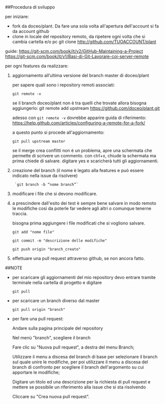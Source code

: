 ﻿##Procedura di sviluppo

per iniziare:
- fork da doceo/plant. Da fare una sola volta all'apertura dell'account
  si fa da account github
- clone in locale del repository remoto, da ripetere ogni volta che si cambia cartella e/o pc
  git clone http://github.com/TUOACCOUNT/plant

guide:
https://git-scm.com/book/it/v2/GitHub-Maintaining-a-Project
https://git-scm.com/book/it/v1/Basi-di-Git-Lavorare-coi-server-remote


per ogni features da realizzare:

1. aggiornamento all’ultima versione del branch master di doceo/plant 

  	per sapere quali sono i repository remoti associati:
	
	`git remote -v`
   
  	se il branch doceo/plant non è tra quelli che trovate allora bisogna aggiungerlo:
	git remote add upstream https://github.com/doceo/plant.git
  	
	adesso con `git remote -v` dovrebbe apparire 
  	guida di riferimento: https://help.github.com/articles/configuring-a-remote-for-a-fork/

	a questo punto si procede all'aggiornamento: 
	
	`git pull upstream master`

	se il merge crea conflitti non è un problema, apre una schermata che permette di scrivere un commento. con ctrl+x, chiude la schermata ma prima chiede di
	salvare. digitare yes e scaricherà tutti gli aggiornamenti. 
  
2. creazione del branch (il nome è legato alla features e può essere indicato nella issue da risolvere) 

        `git branch -b “nome branch”`

3. modificare i file che si devono modificare.

4. a prescindere dall'esito dei test è sempre bene salvare in modo remoto le modifiche così da poterle far vedere agli altri o comunque tenerne traccia.

	bisogna prima aggiungere i file modificati che si vogliono salvare.
	
	`git add "nome file"`
	
	`git commit -m "descrizione delle modifiche"`
	
	`git push origin "branch_creato"`

 5. effettuare una pull request attraverso github, se non ancora fatto.

##NOTE

- per scaricare gli aggiornamenti del mio repository devo entrare tramite terminale nella cartella di progetto e digitare

	`git pull`

- per scaricare un branch diverso dal master

	`git pull origin "branch"`

- per fare una pull request:
        
	Andare sulla pagina principale del repository

	Nel menù "branch", scegliere il branch     

	Fare clic su "Nuova pull request", a destra del menu Branch;

	Utilizzare il menu a discesa del branch di base per selezionare il branch sul quale unire le modifiche, per poi utilizzare il menu a discesa del branch di confronto per scegliere il branch dell'argomento su cui apportare le modifiche;

	Digitare un titolo ed una descrizione per la richiesta di pull request e mettere se possibile un riferimento alla issue che si sta risolvendo

	Cliccare su "Crea nuova pull request". 

